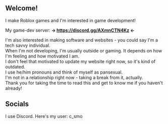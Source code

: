 ## Welcome!
I make Roblox games and I'm interested in game development!

My game-dev server:
**-> https://discord.gg/AXmnCTN4Kz <-**

I'm also interested in making software and websites - you could say I'm a tech savvy individual.\
When I'm not developing, I'm usually outside or gaming. It depends on how I'm feeling and how motivated I am.\
I don't feel that motivated to update my website right now, so it's kind of outdated.\
I use he/him pronouns and think of myself as pansexual.\
I'm not in a relationship right now - taking a break from it, actually.\
Thank you for taking the time to read this and get to know me if you haven't already!

## Socials
I use Discord. Here's my user: c_smo
